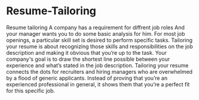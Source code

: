 # Resume-Tailoring
 Resume tailoring A company has a requirement for diffrent job roles And your manager wants you to do some basic analysis for him. For most job openings, a particular skill set is desired to perform specific tasks. Tailoring your resume is about recognizing those skills and responsibilities on the job description and making it obvious that you’re up to the task. Your company's goal is to draw the shortest line possible between your experience and what’s stated in the job description. Tailoring your resume connects the dots for recruiters and hiring managers who are overwhelmed by a flood of generic applicants. Instead of proving that you’re an experienced professional in general, it shows them that you’re a perfect fit for this specific job.
